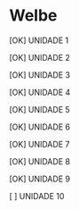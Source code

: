 Welbe
=====

[OK] UNIDADE 1

[OK] UNIDADE 2

[OK] UNIDADE 3

[OK] UNIDADE 4

[OK] UNIDADE 5

[OK] UNIDADE 6

[OK] UNIDADE 7

[OK] UNIDADE 8

[OK] UNIDADE 9

[  ] UNIDADE 10
